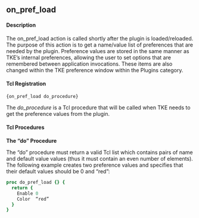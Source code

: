 ## on\_pref\_load

#### Description

The on\_pref\_load action is called shortly after the plugin is loaded/reloaded. The purpose of this action is to get a name/value list of preferences that are needed by the plugin. Preference values are stored in the same manner as TKE’s internal preferences, allowing the user to set options that are remembered between application invocations. These items are also changed within the TKE preference window within the Plugins category.

#### Tcl Registration

`{on_pref_load do_procedure}`

The _do\_procedure_ is a Tcl procedure that will be called when TKE needs to get the preference values from the plugin.

#### Tcl Procedures

**The “do” Procedure**

The “do” procedure must return a valid Tcl list which contains pairs of name and default value values (thus it must contain an even number of elements). The following example creates two preference values and specifies that their default values should be 0 and “red”:

```Tcl
proc do_pref_load {} {
  return {
    Enable 0
    Color  “red”
  }
}
```